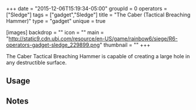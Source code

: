 +++
date = "2015-12-06T15:19:34-05:00"
groupId = 0
operators = ["Sledge"]
tags = ["gadget","Sledge"]
title = "The Caber (Tactical Breaching Hammer)"
type = "gadget"
unique = true

[images]
  backdrop = ""
  icon = ""
  main = "http://static9.cdn.ubi.com/resource/en-US/game/rainbow6/siege/R6-operators-gadget-sledge_229899.png"
  thumbnail = ""
+++

The Caber Tactical Breaching Hammer is capable of creating a large hole in any destructible surface.

## Usage

## Notes
